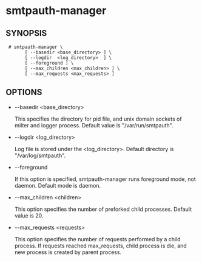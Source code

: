
# smtpauth-manager

## SYNOPSIS

     # smtpauth-manager \
           [ --basedir <base_directory> ] \
           [ --logdir  <log_directory>  ] \
           [ --foreground ] \
           [ --max_children <max_children> ] \
           [ --max_requests <max_requests> ]

## OPTIONS

*  --basedir \<base_directory\>

   This specifies the directory for pid file, and unix domain sockets of milter and logger process.
   Default value is "/var/run/smtpauth".

*  --logdir \<log_directory\>

   Log file is stored under the \<log_directory\>. Default directory is "/var/log/smtpauth".

*  --foreground

   If this option is specified, smtpauth-manager runs foreground mode, not daemon.
   Default mode is daemon.

*  --max_children \<children\>

   This option specifies the number of preforked child processes. Default value is 20. 

*  --max_requests \<requests\>

   This option specifies the number of requests performed by a child process.
   If requests reached max_requests, child process is die, and new process is created by parent process.

